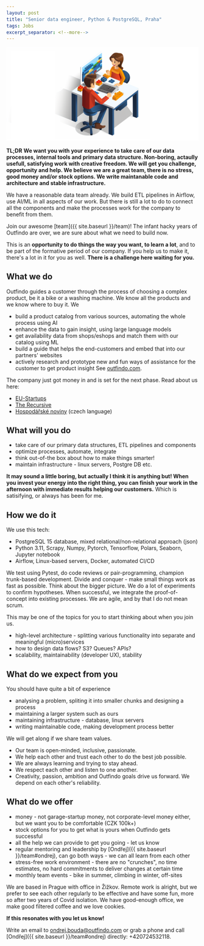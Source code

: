 ```yaml
---
layout: post
title: "Senior data engineer, Python & PostgreSQL, Praha"
tags: Jobs
excerpt_separator: <!--more-->
---
```


![Software engineers](/assets/midjourney/emma_outfindo_man_helping_a_woman_working_together_at_single_co_70ea41df-666b-41a5-abe9-a4df855bed32.png)
<br>

**TL;DR**
**We want you with your experience to take care of our data processes, internal tools and primary data structure. Non-boring, actaully usefull, satisfying work with creative freedom. We will get you challenge, opportunity and help. We believe we are a great team, there is no stress, good money and/or stock options. We write maintanable code and architecture and stable infrastructure.**

<!--more-->

We have a reasonable data team already. We build ETL pipelines in Airflow, use AI/ML in all aspects of our work. But there is still a lot to do to connect all the components and make the processes work for the company to benefit from them.

Join our awesome [team]({{ site.baseurl }}/team)!
The infant hacky years of Outfindo are over, we are sure about what we need to build now.

This is an **opportunity to do things the way you want, to learn a lot**, and to be part of the formative period of our company.
If you help us to make it, there's a lot in it for you as well. **There is a challenge here waiting for you.**

## What we do

Outfindo guides a customer through the process of choosing a complex product, be it a bike or a washing machine. We know all the products and we know where to buy it. We
* build a product catalog from various sources, automating the whole process using AI
* enhance the data to gain insight, using large language models
* get availability data from shops/eshops and match them with our catalog using ML
* build a guide that helps the end-customers and embed that into our partners' websites
* actively research and prototype new and fun ways of assistance for the customer to get product insight
See [outfindo.com](outindo.com).

The company just got money in and is set for the next phase. Read about us here:
* [EU-Startups](https://www.eu-startups.com/2023/08/prague-based-outfindo-secures-e900k-to-make-product-selection-easy-with-ai-driven-shopping-guides/)
* [The Recursive](https://therecursive.com/czech-ai-powered-e-commerce-startup-outfindo-secures-e900k-seed-round/)
* [Hospodářské noviny](https://archiv.hn.cz/c7-67231900-rs7eo-314c5af63be1c4d) (czech language)

## What will you do

* take care of our primary data structures, ETL pipelines and components
* optimize processes, automate, integrate
* think out-of-the box about how to make things smarter!
* maintain infrastructure - linux servers, Postgre DB etc.

**It may sound a little boring, but actually I think it is anything but! When you invest your energy into the right thing, you can finish your work in the afternoon with immediate results helping our customers.** Which is satisifying, or always has been for me.

## How we do it

We use this tech:
* PostgreSQL 15 database, mixed relational/non-relational approach (json)
* Python 3.11, Scrapy, Numpy, Pytorch, Tensorflow, Polars, Seaborn, Jupyter notebook
* Airflow, Linux-based servers, Docker, automated CI/CD

We test using Pytest, do code reviews or pair-programming, champion trunk-based development. Divide and conquer - make small things work as fast as possible. Think about the bigger picture. We do a lot of experiments to confirm hypotheses. When successful, we integrate the proof-of-concept into existing processes. We are agile, and by that I do not mean scrum.

This may be one of the topics for you to start thinking about when you join us.
* high-level architecture - splitting various functionality into separate and meaningful (micro)services
* how to design data flows? S3? Queues? APIs?
* scalability, maintainability (developer UX), stability

## What do we expect from you

You should have quite a bit of experience
* analysing a problem, spliting it into smaller chunks and designing a process
* maintaining a larger system such as ours
* maintaining infrastructure - database, linux servers
* writing maintainable code, making development process better

We will get along if we share team values.
* Our team is open-minded, inclusive, passionate.
* We help each other and trust each other to do the best job possible.
* We are always learning and trying to stay ahead.
* We respect each other and listen to one another. 
* Creativity, passion, ambition and Outfindo goals drive us forward. We depend on each other's reliability.

## What do we offer

* money - not garage-startup money, not corporate-level money either, but we want you to be comfortable (CZK 100k+)
* stock options for you to get what is yours when Outfindo gets successful
* all the help we can provide to get you going - let us know
* regular mentoring and leadership by [Ondřej]({{ site.baseurl }}/team#ondrej), can go both ways - we can all learn from each other
* stress-free work environment - there are no "crunches", no time estimates, no hard commitments to deliver changes at certain time
* monthly team events - bike in summer, climbing in winter, off-sites

We are based in Prague with office in Žižkov.
Remote work is alright, but we prefer to see each other regularly to be effective and have some fun, more so after two years of Covid isolation.
We have good-enough office, we make good filtered coffee and we love cookies.

**If this resonates with you let us know!**

Write an email to [ondrej.bouda@outfindo.com](mailto:ondrej.bouda@outfindo.com) or grab a phone and call [Ondřej]({{ site.baseurl }}/team#ondrej) directly: +420724532118.
